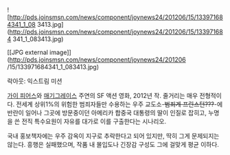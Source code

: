 ![http://pds.joinsmsn.com/news/component/joynews24/201206/15/133971684341_1_08
3413.jpg](http://pds.joinsmsn.com/news/component/joynews24/201206/15/133971684
341_1_083413.jpg)

[[JPG external image]](http://pds.joinsmsn.com/news/component/joynews24/201206
/15/133971684341_1_083413.jpg)

락아웃: 익스트림 미션

[가이 피어스](%EA%B0%80%EC%9D%B4%20%ED%94%BC%EC%96%B4%EC%8A%A4.md)와 [매기그레이스](%EB%A7%A4%EA%B8%B0%20%EA%B7%B8%EB%A0%88%EC%9D%B4%EC%8A%A4.md) 주연의 SF
액션 영화, 2012년 작. 줄거리는 매우 전형적이다. 전세계 상위1%의 위험한 범죄자들만 수용하는 우주 교도소-<del>범죄계
프린스턴???</del>-에 반란이 일어나 그곳에 방문중이던 아메리카 합중국 대통령의 딸이 인질로 잡히고, 누명을 쓴 전직 특수요원이 자유를
대가로 이를 구출한다는 시나리오.

국내 홍보책자에는 우주 감옥이 지구로 추락한다고 되어 있지만, 딱히 그게 문제되지는 않는다. 흥행은 실패했으며, 작품 내 몰입도나 긴장감
구성도 그에 걸맞게 평균 이하다.

